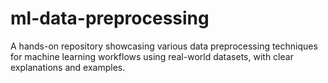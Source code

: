 # ml-data-preprocessing
A hands-on repository showcasing various data preprocessing techniques for machine learning workflows using real-world datasets, with clear explanations and examples.
